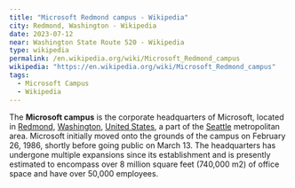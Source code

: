 ```yaml
---
title: "Microsoft Redmond campus - Wikipedia"
city: Redmond, Washington - Wikipedia
date: 2023-07-12
near: Washington State Route 520 - Wikipedia
type: wikipedia
permalink: /en.wikipedia.org/wiki/Microsoft_Redmond_campus
wikipedia: "https://en.wikipedia.org/wiki/Microsoft_Redmond_campus"
tags:
  - Microsoft Campus
  - Wikipedia
---
```

The **Microsoft campus** is the corporate headquarters of Microsoft, located in [Redmond](/en.wikipedia.org/wiki/Redmond,_Washington), [Washington](/en.wikipedia.org/wiki/Washington_(state)), [United States](/en.wikipedia.org/wiki/United_States), a part of the [Seattle](/en.wikipedia.org/wiki/Seattle) metropolitan area. Microsoft initially moved onto the grounds of the campus on February 26, 1986, shortly before going public on March 13. The headquarters has undergone multiple expansions since its establishment and is presently estimated to encompass over 8 million square feet (740,000 m2) of office space and have over 50,000 employees.
